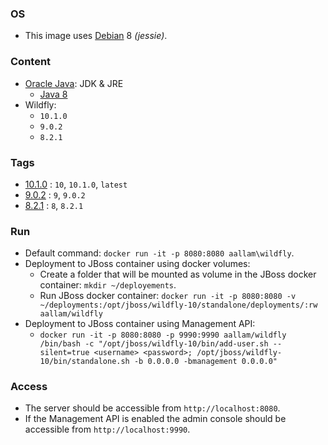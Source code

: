 ### OS
* This image uses [Debian][1] 8 _(jessie)_.

### Content
* [Oracle Java][2]: JDK & JRE
  * [Java 8][6]
* Wildfly:
  * `10.1.0`
  * `9.0.2`
  * `8.2.1`

### Tags
* [10.1.0][3] : `10`, `10.1.0`, `latest`
* [9.0.2][4] : `9`, `9.0.2`
* [8.2.1][5] : `8`, `8.2.1`

### Run
* Default command: 
`docker run -it -p 8080:8080 aallam\wildfly`.
* Deployment to JBoss container using docker volumes:
  * Create a folder that will be mounted as volume in the JBoss docker container: 
  `mkdir ~/deployements`. 
  * Run JBoss docker container: 
  `docker run -it -p 8080:8080 -v ~/deployments:/opt/jboss/wildfly-10/standalone/deployments/:rw aallam/wildfly`
* Deployment to JBoss container using Management API:
  * `docker run -it -p 8080:8080 -p 9990:9990 aallam/wildfly /bin/bash -c "/opt/jboss/wildfly-10/bin/add-user.sh --silent=true <username> <password>; /opt/jboss/wildfly-10/bin/standalone.sh -b 0.0.0.0 -bmanagement 0.0.0.0"`

### Access
* The server should be accessible from `http://localhost:8080`. 
* If the Management API is enabled the admin console should be accessible from `http://localhost:9990`.

[1]: https://hub.docker.com/_/debian/
[2]: https://hub.docker.com/r/aallam/oracle-java/
[3]: https://github.com/Aallam/Dockerfiles/blob/master/wildfly/10.1.0/Dockerfile
[4]: https://github.com/Aallam/Dockerfiles/blob/master/wildfly/9.0.2/Dockerfile
[5]: https://github.com/Aallam/Dockerfiles/blob/master/wildfly/8.2.1/Dockerfile
[6]: https://github.com/Aallam/Dockerfiles/blob/master/oracle-java/java8/Dockerfile
